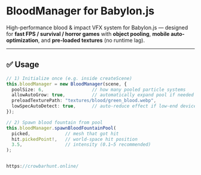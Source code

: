 # BloodManager for Babylon.js

High-performance blood & impact VFX system for Babylon.js — designed for **fast FPS / survival / horror games** with **object pooling**, **mobile auto-optimization**, and **pre-loaded textures** (no runtime lag).

---

## ✅ Usage

```ts
// 1) Initialize once (e.g. inside createScene)
this.bloodManager = new BloodManager(scene, {
  poolSize: 6,                  // how many pooled particle systems
  allowAutoGrow: true,          // automatically expand pool if needed
  preloadTexturePath: "textures/blood/green_blood.webp",
  lowSpecAutoDetect: true,      // auto-reduce effect if low-end device
});

// 2) Spawn blood fountain from pool
this.bloodManager.spawnBloodFountainPool(
  picked,             // mesh that got hit
  hit.pickedPoint!,   // world-space hit position
  3.5,                // intensity (0.1–5 recommended)
);


https://crowbarhunt.online/
